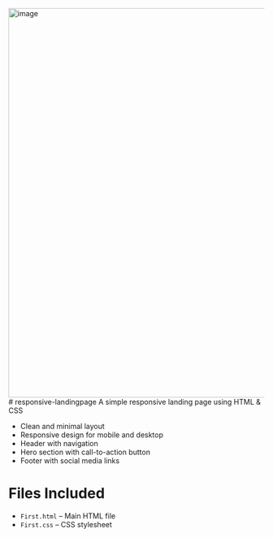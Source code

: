 <img width="1366" height="768" alt="image" src="https://github.com/user-attachments/assets/929e3219-eb98-4093-bcf0-92c12d3d3f17" /># responsive-landingpage
A simple responsive landing page using HTML &amp; CSS


- Clean and minimal layout
- Responsive design for mobile and desktop
- Header with navigation
- Hero section with call-to-action button
- Footer with social media links

# Files Included

- `First.html` – Main HTML file
- `First.css` – CSS stylesheet
